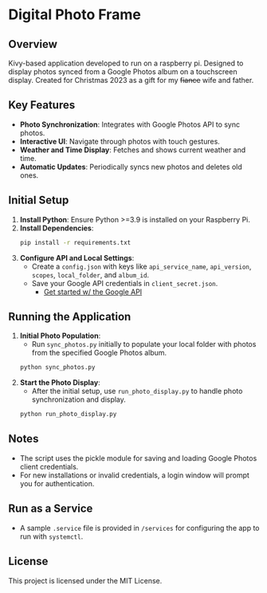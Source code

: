 # Digital Photo Frame

## Overview
Kivy-based application developed to run on a raspberry pi. Designed to display photos synced from a Google Photos album on a touchscreen display. Created for Christmas 2023 as a gift for my ~~fiance~~ wife and father.

## Key Features
- **Photo Synchronization**: Integrates with Google Photos API to sync photos.
- **Interactive UI**: Navigate through photos with touch gestures.
- **Weather and Time Display**: Fetches and shows current weather and time.
- **Automatic Updates**: Periodically syncs new photos and deletes old ones.

## Initial Setup
1. **Install Python**: Ensure Python >=3.9 is installed on your Raspberry Pi.
2. **Install Dependencies**:
   ```bash
   pip install -r requirements.txt
   ```
3. **Configure API and Local Settings**:
   - Create a `config.json` with keys like `api_service_name`, `api_version`, `scopes`, `local_folder`, and `album_id`.
   - Save your Google API credentials in `client_secret.json`.
     - [Get started w/ the Google API](https://developers.google.com/photos/library/guides/get-started)

## Running the Application
1. **Initial Photo Population**:
   - Run `sync_photos.py` initially to populate your local folder with photos from the specified Google Photos album.
   ```bash
   python sync_photos.py
   ```
2. **Start the Photo Display**:
   - After the initial setup, use `run_photo_display.py` to handle photo synchronization and display.
   ```bash
   python run_photo_display.py
   ```

## Notes
- The script uses the pickle module for saving and loading Google Photos client credentials.
- For new installations or invalid credentials, a login window will prompt you for authentication.

## Run as a Service
- A sample `.service` file is provided in `/services` for configuring the app to run with `systemctl`.

## License
This project is licensed under the MIT License.
